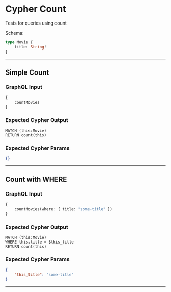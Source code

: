 # Cypher Count

Tests for queries using count

Schema:

```graphql
type Movie {
    title: String!
}
```

---

## Simple Count

### GraphQL Input

```graphql
{
    countMovies
}
```

### Expected Cypher Output

```cypher
MATCH (this:Movie)
RETURN count(this)
```

### Expected Cypher Params

```json
{}
```

---

## Count with WHERE

### GraphQL Input

```graphql
{
    countMovies(where: { title: "some-title" })
}
```

### Expected Cypher Output

```cypher
MATCH (this:Movie)
WHERE this.title = $this_title
RETURN count(this)
```

### Expected Cypher Params

```json
{
    "this_title": "some-title"
}
```

---
